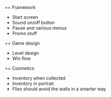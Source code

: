 == Framework
- Start screen
- Sound on/off button
- Pause and various menus
- Promo stuff

== Game design
- Level design
- Win flow

== Cosmetics
- Inventory when collected
- Inventory in portrait
- Flies should avoid the walls in a smarter way
